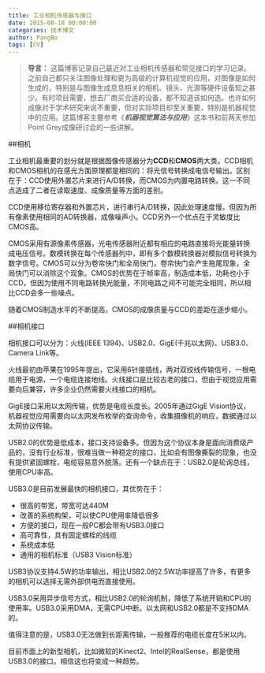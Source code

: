 ```yaml
---
title: 工业相机传感器与接口
date: 2015-08-18 00:00:00
categories: 技术博文
author: PangBo
tags: [CV] 
---
```


> **导言：** 这篇博客记录自己最近对工业相机传感器和常见接口的学习记录。之前自己都只关注图像处理和更为高级的计算机视觉的应用，对图像是如何生成的，特别是与图像生成息息相关的相机、镜头、光源等硬件设备知之甚少。有时项目需要，想去厂商买合适的设备，都不知道该如何选。也许如何成像对于学术研究来说不重要，但对实际项目却至关重要，特别是机器视觉中的应用。这篇博客主要参考《***机器视觉算法与应用***》这本书和前两天参加Point Grey成像研讨会的一些讲解。

<!-- more -->

##相机

工业相机最重要的划分就是根据图像传感器分为**CCD**和**CMOS**两大类。CCD相机和CMOS相机的在感光方面原理都是相同的：将光信号转换成电信号输出。区别在于：CCD使用外置芯片来进行A/D转换，而CMOS为内置电路转换。这一不同点造成了二者在读取速度、成像质量等方面的差别。

CCD使用移位寄存器和外置芯片，进行串行A/D转换，因此处理速度慢。但因为所有像素使用相同的AD转换器，成像噪声小。CCD另外一个优点在于灵敏度比CMOS高。

CMOS采用有源像素传感器，光电传感器附近都有相应的电路直接将光能量转换成电压信号。数模转换在每个传感器列中，即有多个数模转换器对模拟信号转换为数字信号。CMOS可以分为卷帘快门和全局快门，卷帘快门会产生拖尾现象，全局快门可以消除这个现象。CMOS的优势在于帧率高，制造成本低，功耗也小于CCD，但因为使用不同电路转换光能量，不同电路之间不可能完全相同，所以相比CCD会多一些噪点。

随着CMOS制造水平的不断提高，CMOS的成像质量与CCD的差距在逐步缩小。

##相机接口

相机接口可以分为：火线(IEEE 1394)、USB2.0、GigE(千兆以太网)、USB3.0、Camera Link等。

火线最初由苹果在1995年提出，它采用6针接插线，两对双绞线传输信号，一根电缆用于电源，一个电缆连接地线。火线接口是比较古老的接口，但由于视觉应用需要向后兼容，许多企业仍然需要火线接口的相机。

GigE接口采用以太网传输，优势是电缆长度长。2005年通过GigE Vision协议，机器视觉应用需要向以太网发布枚举的查询命令，收集摄像机的响应，数据通过以太网协议传输。

USB2.0的优势是低成本，接口支持设备多。但因为这个协议本身是面向消费级产品的，没有行业标准，很难当做一种稳定的接口，比如会有图像撕裂的现象，也没有提供紧固螺栓，电缆容易意外脱落。还有一个缺点在于：USB2.0是轮询总线，使用CPU率高。

USB3.0是目前发展最快的相机接口，其优势在于：

 - 很高的带宽，带宽可达440M
 - 改善的系统构架，可以使CPU使用率降低很多
 - 方便的接口，现在一般PC都会带有USB3.0接口
 - 高可靠性，具有固定螺栓的线缆
 - 系统成本低
 - 通用的相机标准（USB3 Vision标准）

USB3协议支持4.5W的功率输出，相比USB2.0的2.5W功率提高了许多，有更多的相机可以选择无需外部供电而直接使用。

USB3.0采用异步信号方式，相比USB2.0的轮询机制，降低了系统开销和CPU的使用率。USB3.0采用DMA，无需CPU中断。以太网和USB2.0都是不支持DMA的。

值得注意的是，USB3.0无法做到长距离传输，一般推荐的电缆长度在5米以内。

目前市面上的新型相机，比如微软的Kinect2、Intel的RealSense，都是使用USB3.0的接口。相信这也将变成一种趋势。
